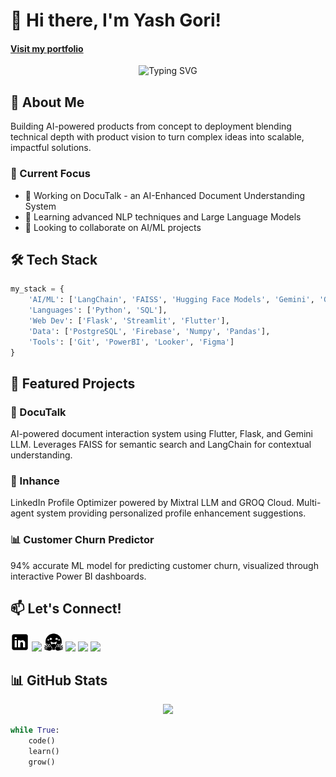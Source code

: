 # 👋 Hi there, I'm Yash Gori! 
#### [Visit my portfolio](https://yashgori20.vercel.app/)

<div align="center">
  <img src="https://readme-typing-svg.demolab.com?font=Fira+Code&weight=600&size=28&duration=4000&pause=1000&color=FFE94B&center=true&vCenter=true&random=false&width=435&lines=AI%2FML+Engineer;Full+Stack+Developer;Problem+Solver" alt="Typing SVG" />
</div>

## 🚀 About Me
Building AI-powered products from concept to deployment blending technical depth with product vision to turn complex ideas into scalable, impactful solutions.

### 🎯 Current Focus
- 🔭 Working on DocuTalk - an AI-Enhanced Document Understanding System
- 🌱 Learning advanced NLP techniques and Large Language Models
- 👯 Looking to collaborate on AI/ML projects

## 🛠️ Tech Stack
```python
my_stack = {
    'AI/ML': ['LangChain', 'FAISS', 'Hugging Face Models', 'Gemini', 'GROQ'],
    'Languages': ['Python', 'SQL'],
    'Web Dev': ['Flask', 'Streamlit', 'Flutter'],
    'Data': ['PostgreSQL', 'Firebase', 'Numpy', 'Pandas'],
    'Tools': ['Git', 'PowerBI', 'Looker', 'Figma']
}
```

## 🎨 Featured Projects

### 🤖 DocuTalk
AI-powered document interaction system using Flutter, Flask, and Gemini LLM. Leverages FAISS for semantic search and LangChain for contextual understanding.

### 💼 Inhance
LinkedIn Profile Optimizer powered by Mixtral LLM and GROQ Cloud. Multi-agent system providing personalized profile enhancement suggestions.

### 📊 Customer Churn Predictor
94% accurate ML model for predicting customer churn, visualized through interactive Power BI dashboards.

## 📫 Let's Connect!
[<img src="https://raw.githubusercontent.com/simple-icons/simple-icons/develop/icons/linkedin.svg" width="30"/>](https://linkedin.com/in/yashgori20)
[<img src="https://raw.githubusercontent.com/simple-icons/simple-icons/develop/icons/kaggle.svg" width="30"/>](https://kaggle.com/yashgori20)
[<img src="https://raw.githubusercontent.com/simple-icons/simple-icons/develop/icons/huggingface.svg" width="30"/>](https://huggingface.co/yashgori20)
[<img src="https://raw.githubusercontent.com/simple-icons/simple-icons/develop/icons/twitter.svg" width="30"/>](https://twitter.com/yashgori20)
[<img src="https://raw.githubusercontent.com/simple-icons/simple-icons/develop/icons/instagram.svg" width="30"/>](https://instagram.com/yashgori20)
[<img src="https://raw.githubusercontent.com/simple-icons/simple-icons/develop/icons/gmail.svg" width="30"/>](mailto:yashnileshgori@gmail.com)

## 📊 GitHub Stats
<div align="center">
  <img src="https://github-readme-streak-stats.herokuapp.com/?user=yashnileshgori&theme=dark&hide_border=true&ring=FFE94B&fire=FFE94B&currStreakLabel=FFE94B" />
</div>

```python
while True:
    code()
    learn()
    grow()
```
